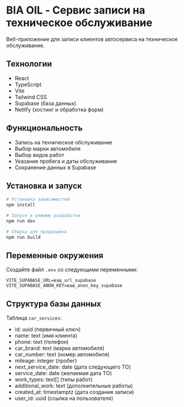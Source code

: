 # BIA OIL - Сервис записи на техническое обслуживание

Веб-приложение для записи клиентов автосервиса на техническое обслуживание.

## Технологии

- React
- TypeScript
- Vite
- Tailwind CSS
- Supabase (база данных)
- Netlify (хостинг и обработка форм)

## Функциональность

- Запись на техническое обслуживание
- Выбор марки автомобиля
- Выбор видов работ
- Указание пробега и даты обслуживания
- Сохранение данных в Supabase

## Установка и запуск

```bash
# Установка зависимостей
npm install

# Запуск в режиме разработки
npm run dev

# Сборка для продакшена
npm run build
```

## Переменные окружения

Создайте файл `.env` со следующими переменными:

```
VITE_SUPABASE_URL=ваш_url_supabase
VITE_SUPABASE_ANON_KEY=ваш_anon_key_supabase
```

## Структура базы данных

Таблица `car_services`:
- id: uuid (первичный ключ)
- name: text (имя клиента)
- phone: text (телефон)
- car_brand: text (марка автомобиля)
- car_number: text (номер автомобиля)
- mileage: integer (пробег)
- next_service_date: date (дата следующего ТО)
- service_date: date (желаемая дата ТО)
- work_types: text[] (типы работ)
- additional_work: text (дополнительные работы)
- created_at: timestamptz (дата создания записи)
- user_id: uuid (ссылка на пользователя)
